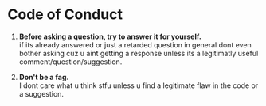 # Code of Conduct


1. **Before asking a question, try to answer it for yourself.**  
   if its already answered or just a retarded question in general dont even bother asking cuz u aint getting a response unless its a legitimatly useful comment/question/suggestion.

2. **Don't be a fag.**  
   I dont care what u think stfu unless u find a legitimate flaw in the code or a suggestion.
